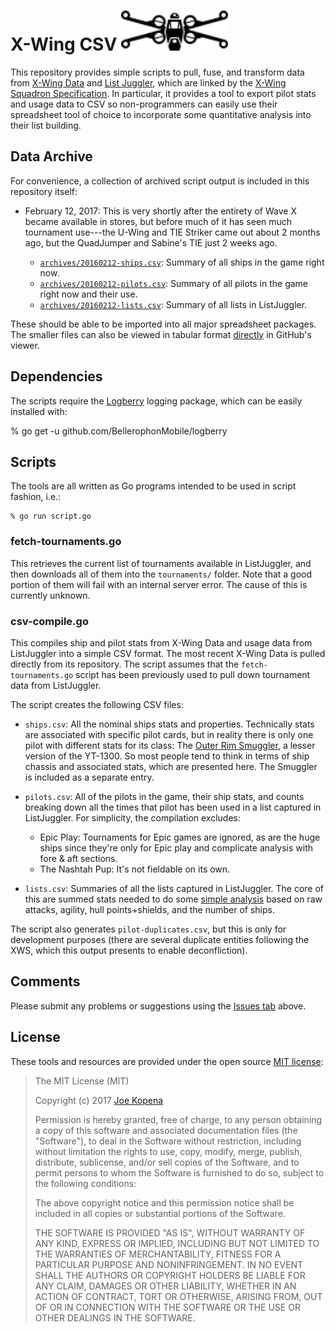 # X-Wing CSV <img src="https://raw.githubusercontent.com/RocketshipGames/xwing-csv/master/x-wing.svg" height="64" title="X-Wing CSV" alt="Icon of an X-Wing" />

This repository provides simple scripts to pull, fuse, and transform
data from [X-Wing Data](https://github.com/guidokessels/xwing-data)
and [List Juggler](http://lists.starwarsclubhouse.com/), which are
linked by the [X-Wing Squadron
Specification](https://github.com/elistevens/xws-spec).  In
particular, it provides a tool to export pilot stats and usage data to
CSV so non-programmers can easily use their spreadsheet tool of choice
to incorporate some quantitative analysis into their list building.

## Data Archive

For convenience, a collection of archived script output is included in
this repository itself:

* February 12, 2017: This is very shortly after the entirety of Wave X
  became available in stores, but before much of it has seen much
  tournament use---the U-Wing and TIE Striker came out about 2 months
  ago, but the QuadJumper and Sabine's TIE just 2 weeks ago.
  
  * [`archives/20160212-ships.csv`](https://github.com/RocketshipGames/xwing-csv/raw/master/archives/20160212-ships.csv):
    Summary of all ships in the game right now.
  * [`archives/20160212-pilots.csv`](https://github.com/RocketshipGames/xwing-csv/raw/master/archives/20160212-pilots.csv): Summary of all pilots in the game right now and their use.
  * [`archives/20160212-lists.csv`](https://github.com/RocketshipGames/xwing-csv/raw/master/archives/20160212-lists.csv): Summary of all lists in ListJuggler.

These should be able to be imported into all major spreadsheet
packages.  The smaller files can also be viewed in tabular format
[directly](https://github.com/RocketshipGames/xwing-csv/tree/master/archives)
in GitHub's viewer.

## Dependencies

The scripts require the
[Logberry](https://github.com/BellerophonMobile/logberry) logging
package, which can be easily installed with:

  % go get -u github.com/BellerophonMobile/logberry

## Scripts

The tools are all written as Go programs intended to be used in script
fashion, i.e.:

    % go run script.go

### fetch-tournaments.go

This retrieves the current list of tournaments available in
ListJuggler, and then downloads all of them into the `tournaments/`
folder.  Note that a good portion of them will fail with an internal
server error.  The cause of this is currently unknown.

### csv-compile.go

This compiles ship and pilot stats from X-Wing Data and usage data
from ListJuggler into a simple CSV format.  The most recent X-Wing
Data is pulled directly from its repository.  The script assumes that
the `fetch-tournaments.go` script has been previously used to pull
down tournament data from ListJuggler.

The script creates the following CSV files:

* `ships.csv`: All the nominal ships stats and properties.
  Technically stats are associated with specific pilot cards, but in
  reality there is only one pilot with different stats for its class:
  The [Outer Rim
  Smuggler](http://xwing-miniatures.wikia.com/wiki/Outer_Rim_Smuggler),
  a lesser version of the YT-1300.  So most people tend to think in
  terms of ship chassis and associated stats, which are presented
  here.  The Smuggler is included as a separate entry.

* `pilots.csv`: All of the pilots in the game, their ship stats, and
  counts breaking down all the times that pilot has been used in a
  list captured in ListJuggler.  For simplicity, the compilation
  excludes:    
  * Epic Play: Tournaments for Epic games are ignored, as are the huge
    ships since they're only for Epic play and complicate analysis
    with fore & aft sections.  
  * The Nashtah Pup: It's not fieldable on its own.

* `lists.csv`: Summaries of all the lists captured in ListJuggler.
  The core of this are summed stats needed to do some [simple
  analysis](http://www.rocketshipgames.com/blogs/tjkopena/2016/12/x-wing-beginner-squad-building/)
  based on raw attacks, agility, hull points+shields, and the number
  of ships.

The script also generates `pilot-duplicates.csv`, but this is only for
development purposes (there are several duplicate entities following
the XWS, which this output presents to enable deconfliction).

## Comments

Please submit any problems or suggestions using the [Issues
tab](https://github.com/RocketshipGames/xwing-csv/issues) above.

## License

These tools and resources are provided under the open source
[MIT license](http://opensource.org/licenses/MIT):

> The MIT License (MIT)
>
> Copyright (c) 2017 [Joe Kopena](http://rocketshipgames.com/blogs/tjkopena/)
> 
>
> Permission is hereby granted, free of charge, to any person
> obtaining a copy of this software and associated documentation files
> (the "Software"), to deal in the Software without restriction,
> including without limitation the rights to use, copy, modify, merge,
> publish, distribute, sublicense, and/or sell copies of the Software,
> and to permit persons to whom the Software is furnished to do so,
> subject to the following conditions:
>
> The above copyright notice and this permission notice shall be
> included in all copies or substantial portions of the Software.
>
> THE SOFTWARE IS PROVIDED "AS IS", WITHOUT WARRANTY OF ANY KIND,
> EXPRESS OR IMPLIED, INCLUDING BUT NOT LIMITED TO THE WARRANTIES OF
> MERCHANTABILITY, FITNESS FOR A PARTICULAR PURPOSE AND
> NONINFRINGEMENT. IN NO EVENT SHALL THE AUTHORS OR COPYRIGHT HOLDERS
> BE LIABLE FOR ANY CLAIM, DAMAGES OR OTHER LIABILITY, WHETHER IN AN
> ACTION OF CONTRACT, TORT OR OTHERWISE, ARISING FROM, OUT OF OR IN
> CONNECTION WITH THE SOFTWARE OR THE USE OR OTHER DEALINGS IN THE
> SOFTWARE.

